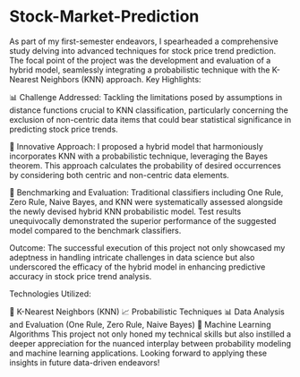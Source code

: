 # Stock-Market-Prediction
As part of my first-semester endeavors, I spearheaded a comprehensive study delving into advanced techniques for stock price trend prediction. The focal point of the project was the development and evaluation of a hybrid model, seamlessly integrating a probabilistic technique with the K-Nearest Neighbors (KNN) approach.
Key Highlights:

📊 Challenge Addressed: Tackling the limitations posed by assumptions in distance functions crucial to KNN classification, particularly concerning the exclusion of non-centric data items that could bear statistical significance in predicting stock price trends.

🔄 Innovative Approach: I proposed a hybrid model that harmoniously incorporates KNN with a probabilistic technique, leveraging the Bayes theorem. This approach calculates the probability of desired occurrences by considering both centric and non-centric data elements.

🧪 Benchmarking and Evaluation: Traditional classifiers including One Rule, Zero Rule, Naive Bayes, and KNN were systematically assessed alongside the newly devised hybrid KNN probabilistic model. Test results unequivocally demonstrated the superior performance of the suggested model compared to the benchmark classifiers.

Outcome:
The successful execution of this project not only showcased my adeptness in handling intricate challenges in data science but also underscored the efficacy of the hybrid model in enhancing predictive accuracy in stock price trend analysis.

Technologies Utilized:

🤖 K-Nearest Neighbors (KNN)
📈 Probabilistic Techniques
📊 Data Analysis and Evaluation (One Rule, Zero Rule, Naive Bayes)
🧠 Machine Learning Algorithms
This project not only honed my technical skills but also instilled a deeper appreciation for the nuanced interplay between probability modeling and machine learning applications. Looking forward to applying these insights in future data-driven endeavors!
